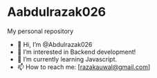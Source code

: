 # Aabdulrazak026
My personal repository

- 👋 Hi, I’m @Abdulrazak026
- 👀 I’m interested in Backend development!
- 🌱 I’m currently learning Javascript.
- 📫 How to reach me: [razakauwal@gmail.com]

